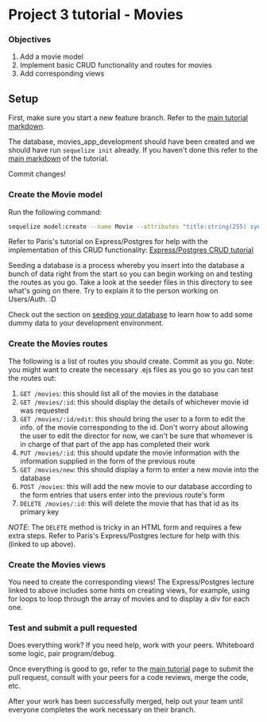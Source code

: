 # Project 3 tutorial - Movies

### Objectives
1. Add a movie model
2. Implement basic CRUD functionality and routes for movies
3. Add corresponding views

## Setup

First, make sure you start a new feature branch. Refer to the [main tutorial markdown](README.md#Feature-Development).

The database, movies_app_development should have been created and we should have run `sequelize init` already. If you haven't done this refer to the [main markdown](README.md#Install-Sequelize) of the tutorial.

Commit changes!

### Create the Movie model

Run the following command:

```bash
sequelize model:create --name Movie --attributes "title:string(255) synopsis:text director_id:number"
```

Refer to Paris's tutorial on Express/Postgres for help with the implementation of this CRUD functionality: [Express/Postgres CRUD tutorial](https://github.com/ga-students/WDI_HAKUNA_MATATA/blob/master/unit03/w08_d04/lecture/express-and-postgres/express-and-postgres.md)

Seeding a database is a process whereby you insert into the database a bunch of data right from the start so you can begin working on and testing the routes as you go. Take a look at the seeder files in this directory to see what's going on there. Try to explain it to the person working on Users/Auth. :D

Check out the section on [seeding your database](seeds/README.md) to learn how
to add some dummy data to your development environment.

### Create the Movies routes

The following is a list of routes you should create. Commit as you go. Note: you might want to create the necessary .ejs files as you go so you can test the routes out:

1. `GET /movies`: this should list all of the movies in the database
2. `GET /movies/:id`: this should display the details of whichever movie id was requested
3.  `GET /movies/:id/edit`: this should bring the user to a form to edit the info. of the movie corresponding to the id. Don't worry about allowing the user to edit the director for now, we can't be sure that whomever is in charge of that part of the app has completed their work
4. `PUT /movies/:id`: this should update the movie information with the information supplied in the form of the previous route
5.  `GET /movies/new`: this should display a form to enter a new movie into the database
6. `POST /movies`: this will add the new movie to our database according to the form entries that users enter into the previous route's form
7. `DELETE /movies/:id`: this  will delete the movie that has that id as its primary key

*NOTE*: The `DELETE` method is tricky in an HTML form and requires a few extra steps. Refer to Paris's Express/Postgres lecture for help with this (linked to up above).

### Create the Movies views

You need to create the corresponding views! The Express/Postgres lecture linked to above includes some hints on creating views, for example, using for loops to loop through the array of movies and to display a div for each one.

### Test and submit a pull requested

Does everything work? If you need help, work with your peers. Whiteboard some logic, pair program/debug.

Once everything is good to go, refer to the [main tutorial](README.md#code-review-and-merging) page to submit the pull request, consult with your peers for a code reviews, merge the code, etc.

After your work has been successfully merged, help out your team until everyone completes the work necessary on their branch.
